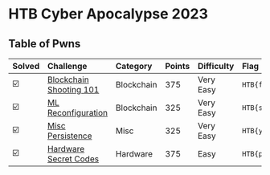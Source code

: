# HTB Cyber Apocalypse 2023



## Table of Pwns

| Solved | Challenge                                                      | Category   | Points | Difficulty | Flag                                   |
| :----- | :------------------------------------------------------------- | :--------- | :----- | :--------- | :------------------------------------- |
| ☑️      | [Blockchain Shooting 101](./blockchain_shooting_101/README.md) | Blockchain | 375    | Very Easy  | `HTB{f33l5_n1c3_h1771n6_y0ur_74r6375}` |
| ☑️      | [ML Reconfiguration](./ml_reconfiguration/README.md)           | Blockchain | 325    | Very Easy  | `HTB{sc4tter_pl0ts_4_th3_w1n}`         |
| ☑️      | [Misc Persistence](./misc_persistence/README.md)               | Misc       | 325    | Very Easy  | `HTB{y0u_h4v3_p0w3rfuL_sCr1pt1ng_ab1lit13S!}` |
| ☑️      | [Hardware Secret Codes](./hardware_secret_codes/README.md)     | Hardware   | 375    | Easy       | `HTB{p0w32_c0m35_f20m_w17h1n@!#}`      |
